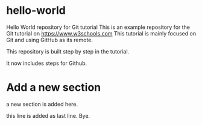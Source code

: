 # hello-world
Hello World repository for Git tutorial
This is an example repository for the Git tutorial on https://www.w3schools.com
This tutorial is mainly focused on Git and using GitHub as its remote.

This repository is built step by step in the tutorial. 

It now includes steps for Github.

# Add a new section
a new section is added here.

this line is added as last line.
Bye.
